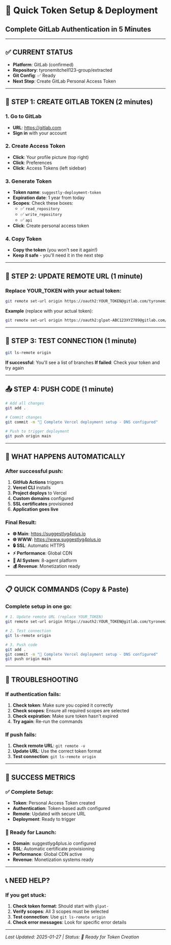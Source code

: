 # 🚀 Quick Token Setup & Deployment
## Complete GitLab Authentication in 5 Minutes

---

## ✅ **CURRENT STATUS**
- **Platform**: GitLab (confirmed)
- **Repository**: tyronemitchell123-group/extracted
- **Git Config**: ✅ Ready
- **Next Step**: Create GitLab Personal Access Token

---

## 🔧 **STEP 1: CREATE GITLAB TOKEN (2 minutes)**

### **1. Go to GitLab**
- **URL**: https://gitlab.com
- **Sign in** with your account

### **2. Create Access Token**
- **Click**: Your profile picture (top right)
- **Click**: Preferences
- **Click**: Access Tokens (left sidebar)

### **3. Generate Token**
- **Token name**: `suggestly-deployment-token`
- **Expiration date**: 1 year from today
- **Scopes**: Check these boxes:
  - ✅ `read_repository`
  - ✅ `write_repository`
  - ✅ `api`
- **Click**: Create personal access token

### **4. Copy Token**
- **Copy the token** (you won't see it again!)
- **Keep it safe** - you'll need it in the next step

---

## 🔐 **STEP 2: UPDATE REMOTE URL (1 minute)**

### **Replace YOUR_TOKEN with your actual token:**

```bash
git remote set-url origin https://oauth2:YOUR_TOKEN@gitlab.com/tyronemitchell123-group/extracted.git
```

**Example** (replace with your actual token):
```bash
git remote set-url origin https://oauth2:glpat-ABC123XYZ789@gitlab.com/tyronemitchell123-group/extracted.git
```

---

## 🔄 **STEP 3: TEST CONNECTION (1 minute)**

```bash
git ls-remote origin
```

**If successful**: You'll see a list of branches
**If failed**: Check your token and try again

---

## 📤 **STEP 4: PUSH CODE (1 minute)**

```bash
# Add all changes
git add .

# Commit changes
git commit -m "🚀 Complete Vercel deployment setup - DNS configured"

# Push to trigger deployment
git push origin main
```

---

## 🎯 **WHAT HAPPENS AUTOMATICALLY**

### **After successful push:**
1. **GitHub Actions** triggers
2. **Vercel CLI** installs
3. **Project deploys** to Vercel
4. **Custom domains** configured
5. **SSL certificates** provisioned
6. **Application goes live**

### **Final Result:**
- **🌐 Main**: https://suggestlyg4plus.io
- **🌐 WWW**: https://www.suggestlyg4plus.io
- **🔒 SSL**: Automatic HTTPS
- **⚡ Performance**: Global CDN
- **🤖 AI System**: 8-agent platform
- **💰 Revenue**: Monetization ready

---

## 📋 **QUICK COMMANDS (Copy & Paste)**

### **Complete setup in one go:**
```bash
# 1. Update remote URL (replace YOUR_TOKEN)
git remote set-url origin https://oauth2:YOUR_TOKEN@gitlab.com/tyronemitchell123-group/extracted.git

# 2. Test connection
git ls-remote origin

# 3. Push code
git add .
git commit -m "🚀 Complete Vercel deployment setup - DNS configured"
git push origin main
```

---

## 🚨 **TROUBLESHOOTING**

### **If authentication fails:**
1. **Check token**: Make sure you copied it correctly
2. **Check scopes**: Ensure all required scopes are selected
3. **Check expiration**: Make sure token hasn't expired
4. **Try again**: Re-run the commands

### **If push fails:**
1. **Check remote URL**: `git remote -v`
2. **Update URL**: Use the correct token format
3. **Test connection**: `git ls-remote origin`

---

## 🎉 **SUCCESS METRICS**

### **✅ Complete Setup:**
- **Token**: Personal Access Token created
- **Authentication**: Token-based auth configured
- **Remote**: Updated with secure URL
- **Deployment**: Ready to trigger

### **🚀 Ready for Launch:**
- **Domain**: suggestlyg4plus.io configured
- **SSL**: Automatic certificate provisioning
- **Performance**: Global CDN active
- **Revenue**: Monetization systems ready

---

## 📞 **NEED HELP?**

### **If you get stuck:**
1. **Check token format**: Should start with `glpat-`
2. **Verify scopes**: All 3 scopes must be selected
3. **Test connection**: Use `git ls-remote origin`
4. **Check error messages**: Look for specific error details

---

*Last Updated: 2025-01-27 | Status: 🔐 Ready for Token Creation*

